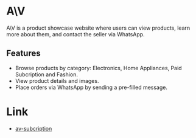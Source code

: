 # A\V

A\V is a product showcase website where users can view products, learn more about them, and contact the seller via WhatsApp.

## Features
- Browse products by category: Electronics, Home Appliances, Paid Subcription and Fashion.
- View product details and images.
- Place orders via WhatsApp by sending a pre-filled message.

# Link
- [av-subcription](https://atique-ahmad-ch.github.io/av-subcription/)
